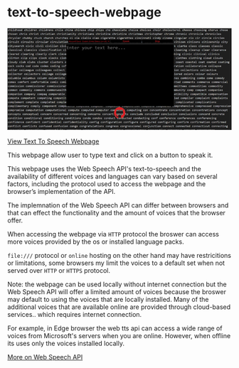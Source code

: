 # text-to-speech-webpage
<img src="webscreen.png">

<a href="https://ip-repo.github.io/text-to-speech-webpage/">View Text To Speech Webpage</a>

This webpage allow user to type text and click on a button to speak it.

This webpage uses the Web Speech API's text-to-speech and the availability of different voices and languages can vary based on several factors, including the protocol used to access the webpage and the browser’s implementation of the API.

The implemnation of the Web Speech API can differ between browsers and that can effect the functionality and the amount of voices that the browser offer.

When accessing the webpage via `HTTP` protocol the broswer can access more voices provided by the os or installed language packs.

`file:///` protocol or `online` hosting on the other hand may have restricitions or limitations, some browsers my limit the voices to a default set when not served over `HTTP` or `HTTPS` protocol.

Note: the webpage can be used locally without internet connection but the Web Speech API will offer a limited amount of voices because the broswer may default to using the voices that are locally installed.
Many of the additional voices that are available online are provided through cloud-based services.. which requires internet connection.

For example, in Edge browser the web tts api can access a wide range of voices from Microsoft's servers when you are online. However, when offline its uses only the voices installed locally. 

<a href="https://developer.mozilla.org/en-US/docs/Web/API/Web_Speech_API/Using_the_Web_Speech_API">More on Web Speech API</a>
